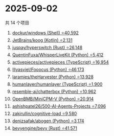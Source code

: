 # 2025-09-02

共 14 个项目

<!-- BEGIN GITHUB -->
<!-- 最后更新时间 2025-09-02 00:10:31 +0800 -->
1. [dockur/windows (Shell) ⭐40,592](https://github.com/dockur/windows)
1. [JetBrains/koog (Kotlin) ⭐2,131](https://github.com/JetBrains/koog)
1. [juspay/hyperswitch (Rust) ⭐26,148](https://github.com/juspay/hyperswitch)
1. [QuentinFuxa/WhisperLiveKit (Python) ⭐5,412](https://github.com/QuentinFuxa/WhisperLiveKit)
1. [activepieces/activepieces (TypeScript) ⭐16,954](https://github.com/activepieces/activepieces)
1. [lllyasviel/Fooocus (Python) ⭐46,173](https://github.com/lllyasviel/Fooocus)
1. [laramies/theHarvester (Python) ⭐13,928](https://github.com/laramies/theHarvester)
1. [humanlayer/humanlayer (TypeScript) ⭐1,900](https://github.com/humanlayer/humanlayer)
1. [resemble-ai/chatterbox (Python) ⭐10,962](https://github.com/resemble-ai/chatterbox)
1. [OpenBMB/MiniCPM-V (Python) ⭐20,914](https://github.com/OpenBMB/MiniCPM-V)
1. [ashishpatel26/500-AI-Agents-Projects ⭐7,096](https://github.com/ashishpatel26/500-AI-Agents-Projects)
1. [zakirullin/cognitive-load ⭐9,580](https://github.com/zakirullin/cognitive-load)
1. [denizsafak/abogen (Python) ⭐3,174](https://github.com/denizsafak/abogen)
1. [bevyengine/bevy (Rust) ⭐41,571](https://github.com/bevyengine/bevy)
<!-- END GITHUB -->